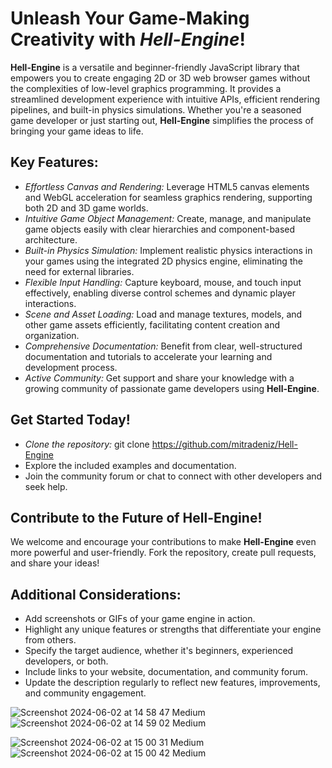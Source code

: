 # Unleash Your Game-Making Creativity with *Hell-Engine*!

**Hell-Engine** is a versatile and beginner-friendly JavaScript library that empowers you to create engaging 2D or 3D web browser games without the complexities of low-level graphics programming. It provides a streamlined development experience with intuitive APIs, efficient rendering pipelines, and built-in physics simulations. Whether you're a seasoned game developer or just starting out, **Hell-Engine** simplifies the process of bringing your game ideas to life.

## Key Features:

- *Effortless Canvas and Rendering:* Leverage HTML5 canvas elements and WebGL acceleration for seamless graphics rendering, supporting both 2D and 3D game worlds.
- *Intuitive Game Object Management:* Create, manage, and manipulate game objects easily with clear hierarchies and component-based architecture.
- *Built-in Physics Simulation:* Implement realistic physics interactions in your games using the integrated 2D physics engine, eliminating the need for external libraries.
- *Flexible Input Handling:* Capture keyboard, mouse, and touch input effectively, enabling diverse control schemes and dynamic player interactions.
- *Scene and Asset Loading:* Load and manage textures, models, and other game assets efficiently, facilitating content creation and organization.
- *Comprehensive Documentation:* Benefit from clear, well-structured documentation and tutorials to accelerate your learning and development process.
- *Active Community:* Get support and share your knowledge with a growing community of passionate game developers using **Hell-Engine**.

## Get Started Today!

- *Clone the repository:* git clone https://github.com/mitradeniz/Hell-Engine
- Explore the included examples and documentation.
- Join the community forum or chat to connect with other developers and seek help.
  
## Contribute to the Future of Hell-Engine!

We welcome and encourage your contributions to make **Hell-Engine** even more powerful and user-friendly. Fork the repository, create pull requests, and share your ideas!

## Additional Considerations:

- Add screenshots or GIFs of your game engine in action.
- Highlight any unique features or strengths that differentiate your engine from others.
- Specify the target audience, whether it's beginners, experienced developers, or both.
- Include links to your website, documentation, and community forum.
- Update the description regularly to reflect new features, improvements, and community engagement.

![Screenshot 2024-06-02 at 14 58 47 Medium](https://github.com/mitradeniz/Hell-Engine/assets/65504062/041ce43c-663f-47d9-8305-9f38a5e748bc)
![Screenshot 2024-06-02 at 14 59 02 Medium](https://github.com/mitradeniz/Hell-Engine/assets/65504062/2e13bcbc-a032-4a98-b517-9997c987a2a9)


![Screenshot 2024-06-02 at 15 00 31 Medium](https://github.com/mitradeniz/Hell-Engine/assets/65504062/8603ee42-f1f4-4fab-9659-8a71492d5c3d)
![Screenshot 2024-06-02 at 15 00 42 Medium](https://github.com/mitradeniz/Hell-Engine/assets/65504062/cd97f348-51ef-43c0-b6de-d0a0e72b0487)
